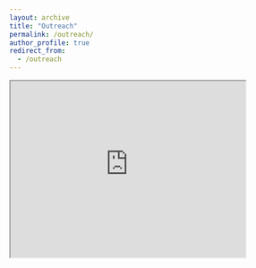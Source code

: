 ```yaml
---
layout: archive
title: "Outreach"
permalink: /outreach/
author_profile: true
redirect_from:
  - /outreach
---
```


<iframe width="420" height="315"
src="https://www.youtube.com/watch?v=bPxYE_EljBw">
</iframe>
